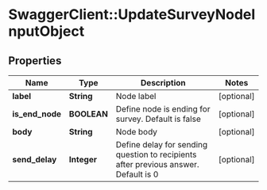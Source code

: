 # SwaggerClient::UpdateSurveyNodeInputObject

## Properties
Name | Type | Description | Notes
------------ | ------------- | ------------- | -------------
**label** | **String** | Node label | [optional] 
**is_end_node** | **BOOLEAN** | Define node is ending for survey. Default is false | [optional] 
**body** | **String** | Node body | [optional] 
**send_delay** | **Integer** | Define delay for sending question to recipients after previous answer. Default is 0 | [optional] 


